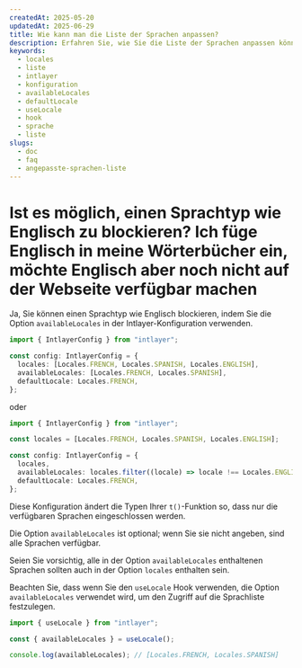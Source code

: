 ```yaml
---
createdAt: 2025-05-20
updatedAt: 2025-06-29
title: Wie kann man die Liste der Sprachen anpassen?
description: Erfahren Sie, wie Sie die Liste der Sprachen anpassen können.
keywords:
  - locales
  - liste
  - intlayer
  - konfiguration
  - availableLocales
  - defaultLocale
  - useLocale
  - hook
  - sprache
  - liste
slugs:
  - doc
  - faq
  - angepasste-sprachen-liste
---
```


# Ist es möglich, einen Sprachtyp wie Englisch zu blockieren? Ich füge Englisch in meine Wörterbücher ein, möchte Englisch aber noch nicht auf der Webseite verfügbar machen

Ja, Sie können einen Sprachtyp wie Englisch blockieren, indem Sie die Option `availableLocales` in der Intlayer-Konfiguration verwenden.

```ts
import { IntlayerConfig } from "intlayer";

const config: IntlayerConfig = {
  locales: [Locales.FRENCH, Locales.SPANISH, Locales.ENGLISH],
  availableLocales: [Locales.FRENCH, Locales.SPANISH],
  defaultLocale: Locales.FRENCH,
};
```

oder

```ts
import { IntlayerConfig } from "intlayer";

const locales = [Locales.FRENCH, Locales.SPANISH, Locales.ENGLISH];

const config: IntlayerConfig = {
  locales,
  availableLocales: locales.filter((locale) => locale !== Locales.ENGLISH),
  defaultLocale: Locales.FRENCH,
};
```

Diese Konfiguration ändert die Typen Ihrer `t()`-Funktion so, dass nur die verfügbaren Sprachen eingeschlossen werden.

Die Option `availableLocales` ist optional; wenn Sie sie nicht angeben, sind alle Sprachen verfügbar.

Seien Sie vorsichtig, alle in der Option `availableLocales` enthaltenen Sprachen sollten auch in der Option `locales` enthalten sein.

Beachten Sie, dass wenn Sie den `useLocale` Hook verwenden, die Option `availableLocales` verwendet wird, um den Zugriff auf die Sprachliste festzulegen.

```ts
import { useLocale } from "intlayer";

const { availableLocales } = useLocale();

console.log(availableLocales); // [Locales.FRENCH, Locales.SPANISH]
```
